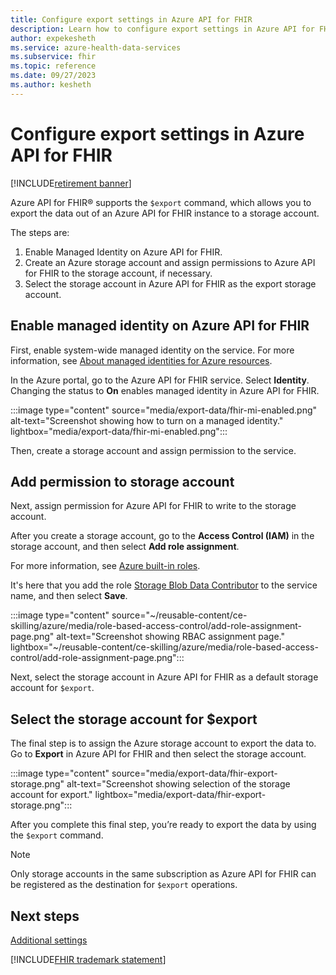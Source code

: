 ```yaml
---
title: Configure export settings in Azure API for FHIR
description: Learn how to configure export settings in Azure API for FHIR.
author: expekesheth
ms.service: azure-health-data-services
ms.subservice: fhir
ms.topic: reference
ms.date: 09/27/2023
ms.author: kesheth
---
```


# Configure export settings in Azure API for FHIR

[!INCLUDE[retirement banner](../includes/healthcare-apis-azure-api-fhir-retirement.md)]

Azure API for FHIR&reg; supports the `$export` command, which allows you to export the data out of an Azure API for FHIR instance to a storage account.

The steps are:

1. Enable Managed Identity on Azure API for FHIR.
1. Create an Azure storage account and assign permissions to Azure API for FHIR to the storage account, if necessary.
1. Select the storage account in Azure API for FHIR as the export storage account.

## Enable managed identity on Azure API for FHIR

First, enable system-wide managed identity on the service. For more information, see [About managed identities for Azure resources](../../active-directory/managed-identities-azure-resources/overview.md).

In the Azure portal, go to the Azure API for FHIR service. Select **Identity**. Changing the status to **On** enables managed identity in Azure API for FHIR.

:::image type="content" source="media/export-data/fhir-mi-enabled.png" alt-text="Screenshot showing how to turn on a managed identity." lightbox="media/export-data/fhir-mi-enabled.png":::

Then, create a storage account and assign permission to the service.

## Add permission to storage account

Next, assign permission for Azure API for FHIR to write to the storage account.

After you create a storage account, go to the **Access Control (IAM)** in the storage account, and then select **Add role assignment**. 

For more information, see [Azure built-in roles](../../role-based-access-control/role-assignments-portal.yml).

It's here that you add the role [Storage Blob Data Contributor](../../role-based-access-control/built-in-roles.md#storage-blob-data-contributor) to the service name, and then select **Save**.

:::image type="content" source="~/reusable-content/ce-skilling/azure/media/role-based-access-control/add-role-assignment-page.png" alt-text="Screenshot showing RBAC assignment page." lightbox="~/reusable-content/ce-skilling/azure/media/role-based-access-control/add-role-assignment-page.png":::

Next, select the storage account in Azure API for FHIR as a default storage account for `$export`.

## Select the storage account for $export

The final step is to assign the Azure storage account to export the data to. Go to **Export** in Azure API for FHIR and then select the storage account.

:::image type="content" source="media/export-data/fhir-export-storage.png" alt-text="Screenshot showing selection of the storage account for export." lightbox="media/export-data/fhir-export-storage.png":::

After you complete this final step, you’re ready to export the data by using the `$export` command.

> [!Note]
> Only storage accounts in the same subscription as Azure API for FHIR can be registered as the destination for `$export` operations.

## Next steps

[Additional settings](azure-api-for-fhir-additional-settings.md)

[!INCLUDE[FHIR trademark statement](../includes/healthcare-apis-fhir-trademark.md)]